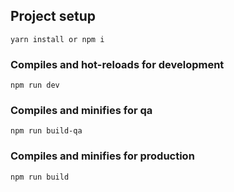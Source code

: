 ## Project setup
```
yarn install or npm i
```

### Compiles and hot-reloads for development
```
npm run dev
```

### Compiles and minifies for qa
```
npm run build-qa
```

### Compiles and minifies for production
```
npm run build
```



###
